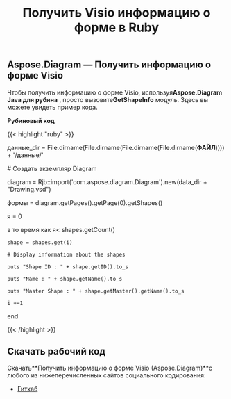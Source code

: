 ﻿---
title: Получить Visio информацию о форме в Ruby
type: docs
weight: 70
url: /ru/java/retrieve-visio-shape-information-in-ruby/
---
## **Aspose.Diagram — Получить информацию о форме Visio**
 Чтобы получить информацию о форме Visio, используя**Aspose.Diagram Java для рубина** , просто вызовите**GetShapeInfo** модуль. Здесь вы можете увидеть пример кода.

**Рубиновый код**

{{< highlight "ruby" >}}

 данные_dir = File.dirname(File.dirname(File.dirname(File.dirname(__ФАЙЛ__)))) + '/данные/'

\# Создать экземпляр Diagram

diagram = Rjb::import('com.aspose.diagram.Diagram').new(data_dir + "Drawing.vsd")

формы = diagram.getPages().getPage(0).getShapes()

я = 0

 в то время как я< shapes.getCount()

    shape = shapes.get(i)

    # Display information about the shapes

    puts "Shape ID : " + shape.getID().to_s

    puts "Name : " + shape.getName().to_s

    puts "Master Shape : " + shape.getMaster().getName().to_s

    i +=1

end

{{< /highlight >}}
## **Скачать рабочий код**
 Скачать**Получить информацию о форме Visio (Aspose.Diagram)**с любого из нижеперечисленных сайтов социального кодирования:

- [Гитхаб](https://github.com/asposediagram/Aspose.Diagram-for-Java/blob/master/Plugins/Aspose_Diagram_Java_for_Ruby/lib/asposediagramjava/Shapes/getshapeinfo.rb)
